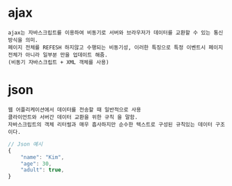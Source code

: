 # ajax

    ajax는 자바스크립트를 이용하여 비동기로 서버와 브라우저가 데이터를 교환할 수 있는 통신 방식을 의미.
    페이지 전체를 REFESH 하지않고 수행되는 비동기성, 이러한 특징으로 특정 이벤트시 페이지 전체가 아니라 일부분 만을 업데이트 해줌.
    (비동기 자바스크립트 + XML 객체를 사용)

# json

    웹 어플리케이션에서 데이터를 전송할 때 일반적으로 사용
    클라이언트와 서버간 데이터 교환을 위한 규칙 을 말함.
    자바스크립트의 객체 리터럴과 매우 흡사하지만 순수한 텍스트로 구성된 규칙있는 데이터 구조이다.

```js
// Json 예시
{
    "name": "Kim",
    "age": 30,
    "adult": true,
}
```
